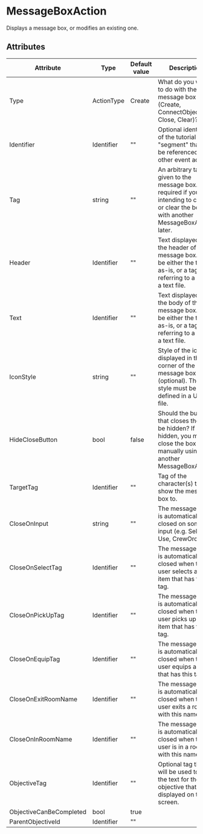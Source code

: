 # MessageBoxAction

Displays a message box, or modifies an existing one.

## Attributes

| Attribute               | Type       | Default value | Description                                                                                                                                 |
|-------------------------|------------|---------------|---------------------------------------------------------------------------------------------------------------------------------------------|
| Type                    | ActionType | Create        | What do you want to do with the message box (Create, ConnectObjective, Close, Clear)?                                                       |
| Identifier              | Identifier | ""            | Optional identifier of the tutorial "segment" that can be referenced by other event actions.                                                |
| Tag                     | string     | ""            | An arbitrary tag given to the message box. Only required if you're intending to close or clear the box with another MessageBoxAction later. |
| Header                  | Identifier | ""            | Text displayed in the header of the message box. Can be either the text as-is, or a tag referring to a line in a text file.                 |
| Text                    | Identifier | ""            | Text displayed in the body of the message box. Can be either the text as-is, or a tag referring to a line in a text file.                   |
| IconStyle               | string     | ""            | Style of the icon displayed in the corner of the message box (optional). The style must be defined in a UIStyle file.                       |
| HideCloseButton         | bool       | false         | Should the button that closes the box be hidden? If it is hidden, you must close the box manually using another MessageBoxAction.           |
| TargetTag               | Identifier | ""            | Tag of the character(s) to show the message box to.                                                                                         |
| CloseOnInput            | string     | ""            | The message box is automatically closed on some input (e.g. Select, Use, CrewOrders).                                                       |
| CloseOnSelectTag        | Identifier | ""            | The message box is automatically closed when the user selects an item that has this tag.                                                    |
| CloseOnPickUpTag        | Identifier | ""            | The message box is automatically closed when the user picks up an item that has this tag.                                                   |
| CloseOnEquipTag         | Identifier | ""            | The message box is automatically closed when the user equips an item that has this tag.                                                     |
| CloseOnExitRoomName     | Identifier | ""            | The message box is automatically closed when the user exits a room with this name.                                                          |
| CloseOnInRoomName       | Identifier | ""            | The message box is automatically closed when the user is in a room with this name.                                                          |
| ObjectiveTag            | Identifier | ""            | Optional tag that will be used to get the text for the objective that is displayed on the screen.                                           |
| ObjectiveCanBeCompleted | bool       | true          |                                                                                                                                             |
| ParentObjectiveId       | Identifier | ""            |                                                                                                                                             |



